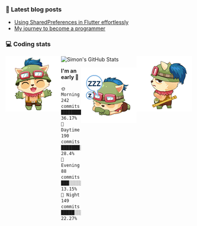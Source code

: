 ### 📘 Latest blog posts

<!-- BLOG-POST-LIST:START -->
- [Using SharedPreferences in Flutter effortlessly](http://blog.simonit.dev/2020/07/15/Using-SharedPreferences-in-Flutter-effortlessly/)
- [My journey to become a programmer](http://blog.simonit.dev/2018/07/14/My-journey-to-become-a-programmer/)
<!-- BLOG-POST-LIST:END -->

### 💻 Coding stats
<img align="right" src="https://raw.githubusercontent.com/simonpham/simonpham/master/assets/images/6kiur.gif" >


<img align="left" src="https://raw.githubusercontent.com/simonpham/simonpham/master/assets/images/5kiur.gif" >

![Simon's GitHub Stats](https://github-readme-stats-obu2qdcs2.vercel.app/api?username=simonpham)

<img align="right" src="https://raw.githubusercontent.com/simonpham/simonpham/master/assets/images/4kiur.gif" >

<!--START_SECTION:waka-->
**I'm an early 🐤** 

```text
🌞 Morning    242 commits    █████████░░░░░░░░░░░░░░░░   36.17% 
🌆 Daytime    190 commits    ███████░░░░░░░░░░░░░░░░░░   28.4% 
🌃 Evening    88 commits     ███░░░░░░░░░░░░░░░░░░░░░░   13.15% 
🌙 Night      149 commits    █████░░░░░░░░░░░░░░░░░░░░   22.27%

```



<!--END_SECTION:waka-->
